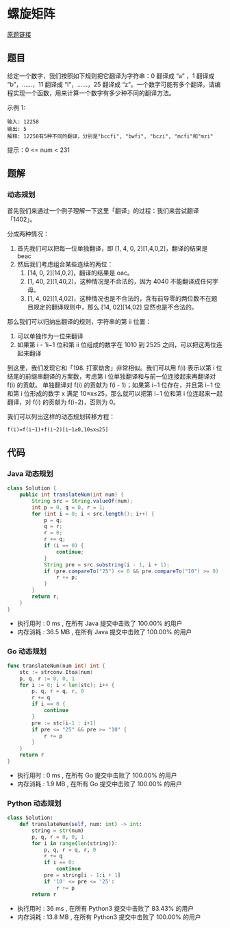 # 螺旋矩阵

[原题链接](https://leetcode-cn.com/problems/spiral-matrix/)

## 题目

给定一个数字，我们按照如下规则把它翻译为字符串：0 翻译成 “a” ，1 翻译成 “b”，……，11 翻译成 “l”，……，25 翻译成 “z”。一个数字可能有多个翻译。请编程实现一个函数，用来计算一个数字有多少种不同的翻译方法。

示例 1:
```text
输入: 12258
输出: 5
解释: 12258有5种不同的翻译，分别是"bccfi", "bwfi", "bczi", "mcfi"和"mzi"
```

提示：0 <= num < 231

## 题解

### 动态规划

首先我们来通过一个例子理解一下这里「翻译」的过程：我们来尝试翻译「1402」。

分成两种情况：
1. 首先我们可以把每一位单独翻译，即 [1, 4, 0, 2][1,4,0,2]，翻译的结果是 beac
2. 然后我们考虑组合某些连续的两位：
    1. [14, 0, 2][14,0,2]，翻译的结果是 oac。
    2. [1, 40, 2][1,40,2]，这种情况是不合法的，因为 4040 不能翻译成任何字母。
    3. [1, 4, 02][1,4,02]，这种情况也是不合法的，含有前导零的两位数不在题目规定的翻译规则中，那么 [14, 02][14,02] 显然也是不合法的。
    
那么我们可以归纳出翻译的规则，字符串的第 ii 位置：
1. 可以单独作为一位来翻译
2. 如果第 i - 1i−1 位和第 ii 位组成的数字在 1010 到 2525 之间，可以把这两位连起来翻译

到这里，我们发现它和「198. 打家劫舍」非常相似。我们可以用 f(i) 表示以第 i 位结尾的前缀串翻译的方案数，考虑第 i 位单独翻译和与前一位连接起来再翻译对 f(i) 的贡献。
单独翻译对 f(i) 的贡献为 f(i - 1)；如果第 i−1 位存在，并且第 i−1 位和第 i 位形成的数字 x 满足 10≤x≤25，那么就可以把第 i−1 位和第 i 位连起来一起翻译，对 f(i) 的贡献为 f(i−2)，否则为 0。

我们可以列出这样的动态规划转移方程：

`f(i)=f(i−1)+f(i−2)[i−1≥0,10≤x≤25]`


## 代码

### Java 动态规划

```java
class Solution {
    public int translateNum(int num) {
        String src = String.valueOf(num);
        int p = 0, q = 0, r = 1;
        for (int i = 0; i < src.length(); i++) {
            p = q;
            q = r;
            r = 0;
            r += q;
            if (i == 0) {
                continue;
            }
            String pre = src.substring(i - 1, i + 1);
            if (pre.compareTo("25") <= 0 && pre.compareTo("10") >= 0) {
                r += p;
            }
        }
        return r;
    }
}
```

- 执行用时 : 0 ms , 在所有 Java 提交中击败了 100.00% 的用户 
- 内存消耗 : 36.5 MB , 在所有 Java 提交中击败了 100.00% 的用户

### Go 动态规划
```go
func translateNum(num int) int {
	stc := strconv.Itoa(num)
	p, q, r := 0, 0, 1
	for i := 0; i < len(stc); i++ {
		p, q, r = q, r, 0
		r += q
		if i == 0 {
			continue
		}
		pre := stc[i-1 : i+1]
		if pre <= "25" && pre >= "10" {
			r += p
		}
	}
	return r
}
```

- 执行用时 : 0 ms , 在所有 Go 提交中击败了 100.00% 的用户 
- 内存消耗 : 1.9 MB , 在所有 Go 提交中击败了 100.00% 的用户


### Python 动态规划

```python
class Solution:
    def translateNum(self, num: int) -> int:
        string = str(num)
        p, q, r = 0, 0, 1
        for i in range(len(string)):
            p, q, r = q, r, 0
            r += q
            if i == 0:
                continue
            pre = string[i - 1:i + 1]
            if '10' <= pre <= '25':
                r += p
        return r
```

- 执行用时 : 36 ms , 在所有 Python3 提交中击败了 83.43% 的用户 
- 内存消耗 : 13.8 MB , 在所有 Python3 提交中击败了 100.00% 的用户
